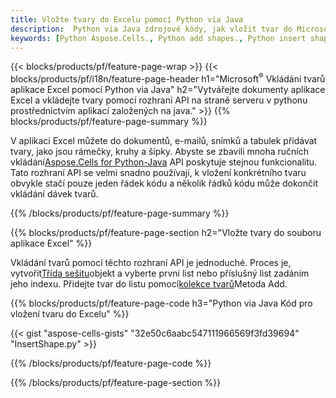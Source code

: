 ```yaml
---
title: Vložte tvary do Excelu pomocí Python via Java
description:  Python via Java zdrojové kódy, jak vložit tvar do Microsoft souborů Excel pomocí Aspose.Cells for Python via Java knihovny.
keywords: [Python Aspose.Cells., Python add shapes., Python insert shapes., Python create shapes]
---
```

{{< blocks/products/pf/feature-page-wrap >}}
{{< blocks/products/pf/i18n/feature-page-header h1="Microsoft<sup>&reg;</sup> Vkládání tvarů aplikace Excel pomocí Python via Java" h2="Vytvářejte dokumenty aplikace Excel a vkládejte tvary pomocí rozhraní API na straně serveru v pythonu prostřednictvím aplikací založených na java." >}}
{{% blocks/products/pf/feature-page-summary %}}

 V aplikaci Excel můžete do dokumentů, e-mailů, snímků a tabulek přidávat tvary, jako jsou rámečky, kruhy a šipky. Abyste se zbavili mnoha ručních vkládání[Aspose.Cells for Python-Java](https://releases.aspose.com/cells/python-java) API poskytuje stejnou funkcionalitu. Tato rozhraní API se velmi snadno používají, k vložení konkrétního tvaru obvykle stačí pouze jeden řádek kódu a několik řádků kódu může dokončit vkládání dávek tvarů.

{{% /blocks/products/pf/feature-page-summary %}}

{{% blocks/products/pf/feature-page-section h2="Vložte tvary do souboru aplikace Excel" %}}

 Vkládání tvarů pomocí těchto rozhraní API je jednoduché. Proces je, vytvořit[Třída sešitu](https://reference.aspose.com/cells/python-java/asposecells.api/Workbook)objekt a vyberte první list nebo příslušný list zadáním jeho indexu. Přidejte tvar do listu pomocí[kolekce tvarů](https://reference.aspose.com/cells/python-java/asposecells.api/ShapeCollection)Metoda Add.

{{% blocks/products/pf/feature-page-code h3="Python via Java Kód pro vložení tvaru do Excelu" %}}

{{< gist "aspose-cells-gists" "32e50c6aabc547111966569f3fd39694" "InsertShape.py" >}}

{{% /blocks/products/pf/feature-page-code %}}

{{% /blocks/products/pf/feature-page-section %}}
